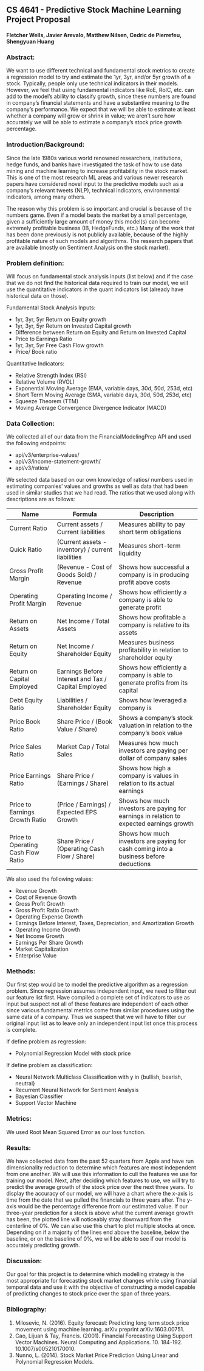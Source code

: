 ## CS 4641 - Predictive Stock Machine Learning Project Proposal
#### Fletcher Wells, Javier Arevalo, Matthew Nilsen, Cedric de Pierrefeu, Shengyuan Huang 

### Abstract: 
We want to use different technical and fundamental stock metrics to create a regression model to try and estimate the 1yr, 3yr, and/or 5yr growth of a stock. Typically, people only use technical indicators in their models. However, we feel that using fundamental indicators like RoE, RoIC, etc. can add to the model’s ability to classify growth, since these numbers are found in company’s financial statements and have a substantive meaning to the company’s performance. We expect that we will be able to estimate at least whether a company will grow or shrink in value; we aren’t sure how accurately we will be able to estimate a company’s stock price growth percentage.

### Introduction/Background: 
Since the late 1980s various world renowned researchers, institutions, hedge funds, and banks have investigated the task of how to use data mining and machine learning to increase profitability in the stock market. This is one of the most research ML areas and various newer research papers have considered novel input to the predictive models such as a company’s relevant tweets (NLP), technical indicators, environmental indicators, among many others. 

The reason why this problem is so important and crucial is because of the numbers game. Even if a model beats the market by a small percentage, given a sufficiently large amount of money this model(s) can become extremely profitable business (IB, HedgeFunds, etc.) Many of the work that has been done previously is not publicly available, because of the highly profitable nature of such models and algorithms. The research papers that are available (mostly on Sentiment Analysis on the stock market).

### Problem definition: 
Will focus on fundamental stock analysis inputs (list below) and if the case that we do not find the historical data required to train our model, we will use the quantitative indicators in the quant indicators list (already have historical data on those). 

Fundamental Stock Analysis Inputs:
* 1yr, 3yr, 5yr Return on Equity growth
* 1yr, 3yr, 5yr Return on Invested Capital growth
* Difference between Return on Equity and Return on Invested Capital
* Price to Earnings Ratio
* 1yr, 3yr, 5yr Free Cash Flow growth
* Price/ Book ratio

Quantitative Indicators:
* Relative Strength Index (RSI)
* Relative Volume (RVOL)
* Exponential Moving Average (EMA, variable days, 30d, 50d, 253d, etc)
* Short Term Moving Average (SMA, variable days, 30d, 50d, 253d, etc)
* Squeeze Theorem (TTM)
* Moving Average Convergence Divergence Indicator (MACD)

### Data Collection:
We collected all of our data from the FinancialModelingPrep API and used the following endpoints:
* api/v3/enterprise-values/
* api/v3/income-statement-growth/
* api/v3/ratios/

We selected data based on our own knowledge of ratios/ numbers used in estimating companies’ values and growths as well as data that had been used in similar studies that we had read. The ratios that we used along with descriptions are as follows:

|Name          |Formula                              |Description|
|--------------|-------------------------------------|-----------|
|Current Ratio |Current assets / Current liabilities |Measures ability to pay short term obligations|
|Quick Ratio  |(Current assets - inventory) / current liabilities  |Measures short-term liquidity |
|Gross Profit Margin  |(Revenue - Cost of Goods Sold) / Revenue  |Shows how successful a company is in producing profit above costs|
|Operating Profit Margin  |Operating Income / Revenue  |Shows how efficiently a company is able to generate profit  |
|Return on Assets  |Net Income / Total Assets  |Shows how profitable a company is relative to its assets|
|Return on Equity  |Net Income / Shareholder Equity  |Measures business profitability in relation to shareholder equity|
|Return on Capital Employed  |Earnings Before Interest and Tax / Capital Employed  |Shows how efficiently a company is able to generate profits from its capital|
|Debt Equity Ratio  |Liabilities / Shareholder Equity  |Shows how leveraged a company is  |
|Price Book Ratio  |Share Price / (Book Value / Share)  |Shows a company’s stock valuation in relation to the company’s book value  |
|Price Sales Ratio  |Market Cap / Total Sales  |Measures how much investors are paying per dollar of company sales  |
|Price Earnings Ratio  |Share Price / (Earnings / Share)  |Shows how high a company is values in relation to its actual earnings  |
|Price to Earnings Growth Ratio  |(Price / Earnings) / Expected EPS Growth  |Shows how much investors are paying for earnings in relation to expected earnings growth  |
|Price to Operating Cash Flow Ratio  |Share Price / (Operating Cash Flow / Share)  |Shows how much investors are paying for cash coming into a business before deductions  |

We also used the following values:
* Revenue Growth
* Cost of Revenue Growth
* Gross Profit Growth
* Gross Profit Ratio Growth
* Operating Expense Growth
* Earnings Before Interest, Taxes, Depreciation, and Amortization Growth
* Operating Income Growth
* Net Income Growth
* Earnings Per Share Growth
* Market Capitalization
* Enterprise Value

### Methods: 
Our first step would be to model the predictive algorithm as a regression problem. Since regression assumes independent input, we need to filter out our feature list first. 
Have compiled a complete set of indicators to use as input but suspect not all of these features are independent of each other since various fundamental metrics come from similar procedures using the same data of a company. Thus we suspect that we will have to filter our original input list as to leave only an independent input list once this process is complete.
 
If define problem as regression:
* Polynomial Regression Model with stock price

If define problem as classification:
* Neural Network Multiclass Classification with y in {bullish, bearish, neutral}
* Recurrent Neural Network for Sentiment Analysis 
* Bayesian Classifier
* Support Vector Machine

### Metrics:
We used Root Mean Squared Error as our loss function.

### Results: 
We have collected data from the past 52 quarters from Apple and have run dimensionality reduction to determine which features are most independent from one another. We will use this information to cull the features we use for training our model. Next, after deciding which features to use, we will try to predict the average growth of the stock price over the next three years. To display the accuracy of our model, we will have a chart where the x-axis is time from the date that we pulled the financials to three years after. The y-axis would be the percentage difference from our estimated value.
If our three-year prediction for a stock is above what the current average growth has been, the plotted line will noticeably stray downward from the centerline of 0%. We can also use this chart to plot multiple stocks at once. Depending on if a majority of the lines end above the baseline, below the baseline, or on the baseline of 0%, we will be able to see if our model is accurately predicting growth.

### Discussion:
Our goal for this project is to determine which modelling strategy is the most appropriate for forecasting stock market changes while using financial temporal data and use it with the objective of constructing a model capable of predicting changes to stock price over the span of three years. 

### Bibliography: 
1. Milosevic, N. (2016). Equity forecast: Predicting long term stock price movement using machine learning. arXiv preprint arXiv:1603.00751.
2. Cao, Lijuan & Tay, Francis. (2001). Financial Forecasting Using Support Vector Machines. Neural Computing and Applications. 10. 184-192. 10.1007/s005210170010.
3. Nunno, L. (2014). Stock Market Price Prediction Using Linear and Polynomial Regression Models.
